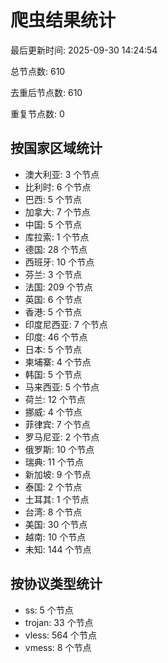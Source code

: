 # 爬虫结果统计

最后更新时间: 2025-09-30 14:24:54

总节点数: 610

去重后节点数: 610

重复节点数: 0

## 按国家区域统计

- 澳大利亚: 3 个节点
- 比利时: 6 个节点
- 巴西: 5 个节点
- 加拿大: 7 个节点
- 中国: 5 个节点
- 库拉索: 1 个节点
- 德国: 28 个节点
- 西班牙: 10 个节点
- 芬兰: 3 个节点
- 法国: 209 个节点
- 英国: 6 个节点
- 香港: 5 个节点
- 印度尼西亚: 7 个节点
- 印度: 46 个节点
- 日本: 5 个节点
- 柬埔寨: 4 个节点
- 韩国: 5 个节点
- 马来西亚: 5 个节点
- 荷兰: 12 个节点
- 挪威: 4 个节点
- 菲律宾: 7 个节点
- 罗马尼亚: 2 个节点
- 俄罗斯: 10 个节点
- 瑞典: 11 个节点
- 新加坡: 9 个节点
- 泰国: 2 个节点
- 土耳其: 1 个节点
- 台湾: 8 个节点
- 美国: 30 个节点
- 越南: 10 个节点
- 未知: 144 个节点

## 按协议类型统计

- ss: 5 个节点
- trojan: 33 个节点
- vless: 564 个节点
- vmess: 8 个节点
